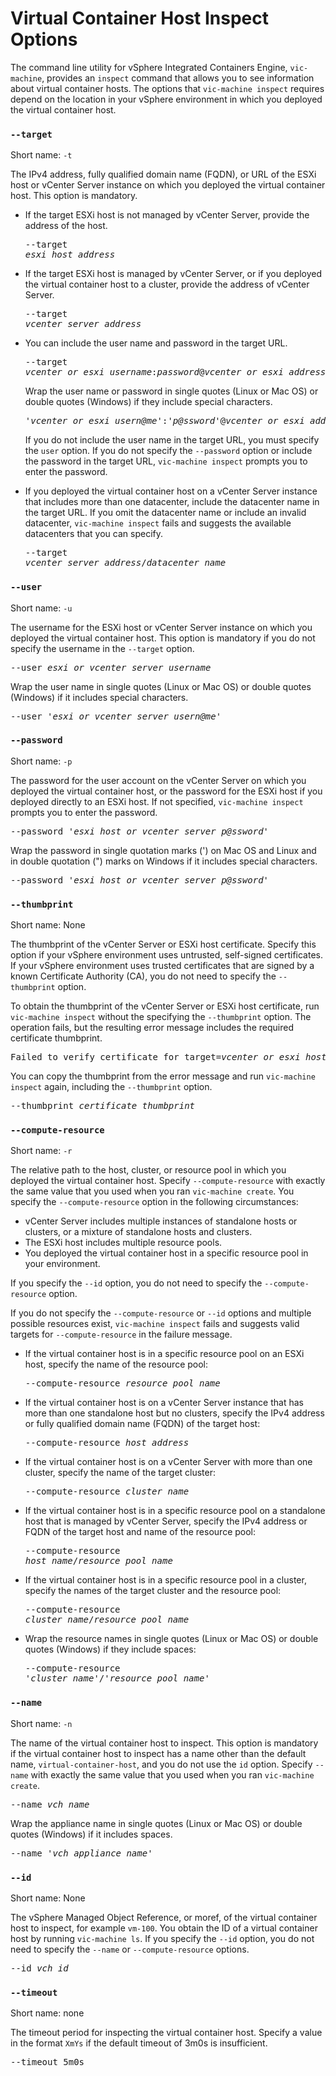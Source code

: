 #  Virtual Container Host Inspect Options #

The command line utility for vSphere Integrated Containers Engine, `vic-machine`, provides an `inspect` command that allows you to see information about virtual container hosts. The options that `vic-machine inspect` requires depend on the location in your vSphere environment in which you deployed the virtual container host.

### `--target` ###

Short name: `-t`

The IPv4 address, fully qualified domain name (FQDN), or URL of the ESXi host or vCenter Server instance on which you deployed the virtual container host. This option is mandatory.

- If the target ESXi host is not managed by vCenter Server, provide the address of the host.<pre>--target <i>esxi_host_address</i></pre>
- If the target ESXi host is managed by vCenter Server, or if you deployed the virtual container host to a cluster, provide the address of vCenter Server.<pre>--target <i>vcenter_server_address</i></pre>
- You can include the user name and password in the target URL. <pre>--target <i>vcenter_or_esxi_username</i>:<i>password</i>@<i>vcenter_or_esxi_address</i></pre>

  Wrap the user name or password in single quotes (Linux or Mac OS) or double quotes (Windows) if they include special characters.<pre>'<i>vcenter_or_esxi_usern@me</i>':'<i>p@ssword</i>'@<i>vcenter_or_esxi_address</i></pre>
  
  If you do not include the user name in the target URL, you must specify the `user` option. If you do not specify the `--password` option or include the password in the target URL, `vic-machine inspect` prompts you to enter the password.
- If you deployed the virtual container host on a vCenter Server instance that includes more than one datacenter, include the datacenter name in the target URL. If you omit the datacenter name or include an invalid datacenter, `vic-machine inspect` fails and suggests the available datacenters that you can specify.<pre>--target <i>vcenter_server_address</i>/<i>datacenter_name</i></pre>

### `--user` ###

Short name: `-u`

The username for the ESXi host or vCenter Server instance on which you deployed the virtual container host. This option is mandatory if you do not specify the username in the `--target` option.

<pre>--user <i>esxi_or_vcenter_server_username</i></pre>

Wrap the user name in single quotes (Linux or Mac OS) or double quotes (Windows) if it includes special characters.

<pre>--user '<i>esxi_or_vcenter_server_usern@me</i>'</pre>

### `--password` ###

Short name: `-p`

The password for the user account on the vCenter Server on which you  deployed the virtual container host, or the password for the ESXi host if you deployed directly to an ESXi host. If not specified, `vic-machine inspect` prompts you to enter the password.

<pre>--password '<i>esxi_host_or_vcenter_server_p@ssword</i>'</pre>

Wrap the password in single quotation marks (') on Mac OS and Linux and in double quotation (") marks on Windows if it includes special characters.

<pre>--password '<i>esxi_host_or_vcenter_server_p@ssword</i>'</pre>

### `--thumbprint` ###

Short name: None

The thumbprint of the vCenter Server or ESXi host certificate. Specify this option if your vSphere environment uses untrusted, self-signed certificates. If your vSphere environment uses trusted certificates that are signed by a known Certificate Authority (CA), you do not need to specify the `--thumbprint` option.

To obtain the thumbprint of the vCenter Server or ESXi host certificate, run `vic-machine inspect` without the specifying the `--thumbprint` option. The operation fails, but the resulting error message includes the required certificate thumbprint. 

<pre>Failed to verify certificate for target=<i>vcenter_or_esxi_host</i> (thumbprint=<i>thumbprint</i>)
</pre>

You can copy the thumbprint from the error message and run `vic-machine inspect` again, including the `--thumbprint` option.

<pre>--thumbprint <i>certificate_thumbprint</i></pre>

### `--compute-resource` ###

Short name: `-r`

The relative path to the host, cluster, or resource pool in which you deployed the virtual container host. Specify `--compute-resource` with exactly the same value that you used when you ran `vic-machine create`. You specify the `--compute-resource` option in the following circumstances:

- vCenter Server includes multiple instances of standalone hosts or clusters, or a mixture of standalone hosts and clusters.
- The ESXi host includes multiple resource pools. 
- You deployed the virtual container host in a specific resource pool in your environment. 

If you specify the `--id` option, you do not need to specify the `--compute-resource` option.

If you do not specify the `--compute-resource` or `--id` options and multiple possible resources exist, `vic-machine inspect` fails and suggests valid targets for `--compute-resource` in the failure message. 

* If the virtual container host is in a specific resource pool on an ESXi host, specify the name of the resource pool: <pre>--compute-resource  <i>resource_pool_name</i></pre>
* If the virtual container host is on a vCenter Server instance that has more than one standalone host but no clusters, specify the IPv4 address or fully qualified domain name (FQDN) of the target host:<pre>--compute-resource <i>host_address</i></pre>
* If the virtual container host is on a vCenter Server with more than one cluster, specify the name of the target cluster: <pre>--compute-resource <i>cluster_name</i></pre>
* If the virtual container host is in a specific resource pool on a standalone host that is managed by vCenter Server, specify the IPv4 address or FQDN of the target host and name of the resource pool:<pre>--compute-resource <i>host_name</i>/<i>resource_pool_name</i></pre>
* If the virtual container host is in a specific resource pool in a cluster, specify the names of the target cluster and the resource pool:<pre>--compute-resource <i>cluster_name</i>/<i>resource_pool_name</i></pre>
* Wrap the resource names in single quotes (Linux or Mac OS) or double quotes (Windows) if they include spaces:<pre>--compute-resource '<i>cluster name</i>'/'<i>resource pool name</i>'</pre>

### `--name` ###

Short name: `-n`

The name of the virtual container host to inspect. This option is mandatory if the virtual container host to inspect has a name other than the default name, `virtual-container-host`, and you do not use the `id` option. Specify `--name` with exactly the same value that you used when you ran `vic-machine create`.

<pre>--name <i>vch_name</i></pre>

Wrap the appliance name in single quotes (Linux or Mac OS) or double quotes (Windows) if it includes spaces.

<pre>--name '<i>vch appliance name</i>'</pre>

### `--id` ###

Short name: None

The vSphere Managed Object Reference, or moref, of the virtual container host to inspect, for example `vm-100`.  You obtain the ID of a virtual container host by running `vic-machine ls`. If you specify the `--id` option, you do not need to specify the `--name` or `--compute-resource` options.

<pre>--id <i>vch_id</i></pre>

### `--timeout` ###

Short name: none

The timeout period for inspecting the virtual container host. Specify a value in the format `XmYs` if the default timeout of 3m0s is insufficient.

<pre>--timeout 5m0s</pre> 